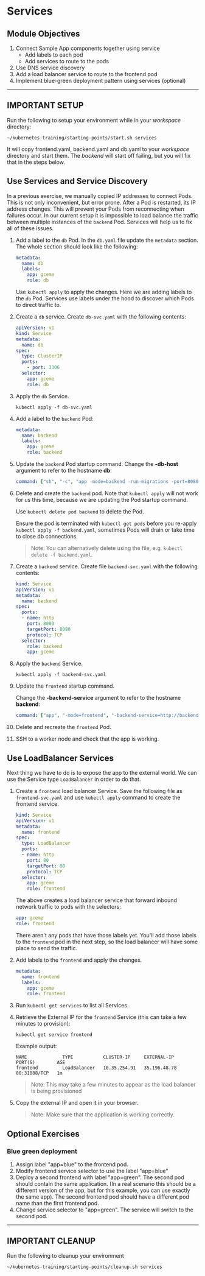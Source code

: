 # Services

## Module Objectives

1. Connect Sample App components together using service
    - Add labels to each pod
    - Add services to route to the pods
1. Use DNS service discovery
1. Add a load balancer service to route to the frontend pod
1. Implement blue-green deployment pattern using services (optional)

---

## **IMPORTANT SETUP**
Run the following to setup your environment while in your *workspace* directory:

```shell
~/kubernetes-training/starting-points/start.sh services
```

It will copy frontend.yaml, backend.yaml and db.yaml to your *workspace*
directory and start them.  The *backend* will start off failing, but you will
fix that in the steps below.

## Use Services and Service Discovery

In a previous exercise, we manually copied IP addresses to connect
Pods. This is not only inconvenient, but error prone. After a Pod is
restarted, its IP address changes. This will prevent your Pods from
reconnecting when failures occur. In our current setup it is impossible
to load balance the traffic between multiple instances of the `backend`
Pod. Services will help us to fix all of these issues.

1. Add a label to the `db` Pod. In the `db.yaml` file update the `metadata` section. The whole section should look like the following:

    ```yaml
    metadata:
      name: db
      labels:
        app: gceme
        role: db
    ```

    Use `kubectl apply` to apply the changes. Here we are adding labels to the `db` Pod. Services use labels under the hood to discover which Pods to direct traffic to.

1. Create a `db` service. Create `db-svc.yaml` with the following contents:

    ```yaml
    apiVersion: v1
    kind: Service
    metadata:
      name: db
    spec:
      type: ClusterIP
      ports:
        - port: 3306
      selector:
        app: gceme
        role: db
    ```

1. Apply the `db` Service.

    ```shell
    kubectl apply -f db-svc.yaml
    ```

1. Add a label to the `backend` Pod:

    ```yaml
    metadata:
      name: backend
      labels:
        app: gceme
        role: backend
    ```

1. Update the `backend` Pod startup command.
    Change the **-db-host** argument to refer to the hostname **db**:

    ```yaml
    command: ["sh", "-c", "app -mode=backend -run-migrations -port=8080 -db-host=db -db-password=very-secret-password" ]
    ```

1. Delete and create the `backend` pod. Note that `kubectl apply` will not work for us this time, because we are updating the Pod startup command.

    Use `kubectl delete pod backend` to delete the Pod.

    Ensure the pod is terminated with `kubectl get pods` before you re-apply `kubectl apply -f backend.yaml`, sometimes Pods will drain or take time to close db connections.

    > Note: You can alternatively delete using the file, e.g. `kubectl delete -f backend.yaml`.

1. Create a `backend` service.  Create file `backend-svc.yaml`
with the following contents:

    ```yaml
    kind: Service
    apiVersion: v1
    metadata:
      name: backend
    spec:
      ports:
      - name: http
        port: 8080
        targetPort: 8080
        protocol: TCP
      selector:
        role: backend
        app: gceme
    ```

1. Apply the `backend` Service.

    ```shell
    kubectl apply -f backend-svc.yaml
    ```

1. Update the `frontend` startup command.

    Change the **-backend-service** argument to refer to the hostname
    **backend**:

    ```yaml
    command: ["app", "-mode=frontend", "-backend-service=http://backend:8080", "-port=80"]
    ```

1. Delete and recreate the `frontend` Pod.

1. SSH to a worker node and check that the app is working.

## Use LoadBalancer Services

Next thing we have to do is to expose the app to the external world. We can use the Service type `LoadBalancer` in order to do that.

1. Create a `frontend` load balancer Service. Save the following file as `frontend-svc.yaml` and use `kubectl apply` command to create the frontend service.

    ```yaml
    kind: Service
    apiVersion: v1
    metadata:
      name: frontend
    spec:
      type: LoadBalancer
      ports:
      - name: http
        port: 80
        targetPort: 80
        protocol: TCP
      selector:
        app: gceme
        role: frontend
    ```

    The above creates a load balancer service that forward inbound
    network traffic to pods with the selectors:

    ```yaml
    app: gceme
    role: frontend
    ```

    There aren't any pods that have those labels yet.
    You'll add those labels to the `frontend` pod in the next step,
    so the load balancer will have some place to send the traffic.

1. Add labels to the `frontend` and apply the changes.

    ```yaml
    metadata:
      name: frontend
      labels:
        app: gceme
        role: frontend
    ```

1.  Run `kubectl get services` to list all Services.

1. Retrieve the External IP for the `frontend` Service (this can take a few minutes to provision):

    ```shell
    kubectl get service frontend
    ```

    Example output:
    ```
    NAME             TYPE           CLUSTER-IP     EXTERNAL-IP    PORT(S)        AGE
    frontend         LoadBalancer   10.35.254.91   35.196.48.78   80:31088/TCP   1m
    ```

    > Note: This may take a few minutes to appear as the load balancer is being provisioned

1. Copy the external IP and open it in your browser.

    > Note: Make sure that the application is working correctly.

## Optional Exercises

### Blue green deployment

1. Assign label "app=blue" to the frontend pod.
1. Modify frontend service selector to use the label "app=blue"  
1. Deploy a second frontend with label "app=green". The second pod should contain the same application.  (In a real scenario this should be a different version of the app, but for this example, you can use exactly the same app).  The second frontend pod should have a different pod name than the first frontend pod.
1. Change service selector to "app=green". The service will switch to the second pod.

---

## **IMPORTANT CLEANUP**
Run the following to cleanup your environment

```shell
~/kubernetes-training/starting-points/cleanup.sh services
```

